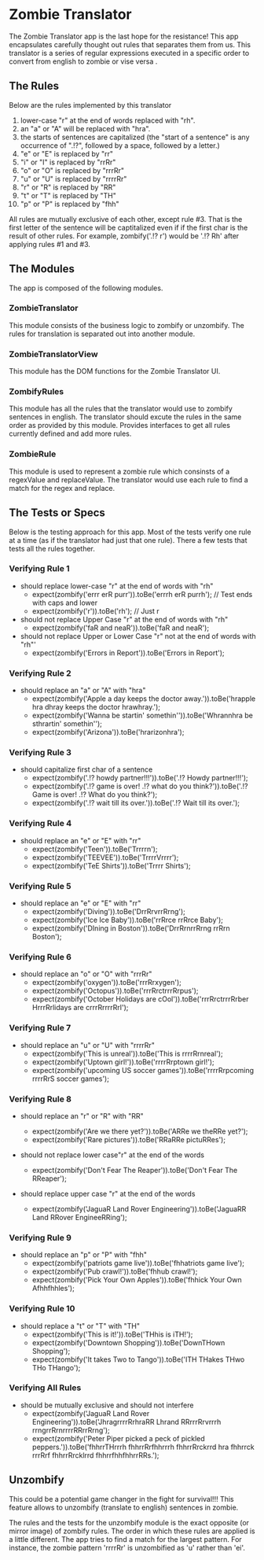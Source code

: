# Zombie Translator
The Zombie Translator app is the last hope for the resistance! This app encapsulates carefully thought out rules that separates them from us.
This translator is a series of regular expressions executed in a specific order to convert from english to zombie or vise versa .

## The Rules

Below are the rules implemented by this translator

1. lower-case "r" at the end of words replaced with "rh".
2. an "a" or "A" will be replaced with "hra".
3. the starts of sentences are capitalized (the "start of a sentence" is any occurrence of ".!?", followed by a space, followed by a letter.)
4. "e" or "E" is replaced by "rr"
5. "i" or "I" is replaced by "rrRr"
6. "o" or "O" is replaced by "rrrRr"
7. "u" or "U" is replaced by "rrrrRr"
8. "r" or "R" is replaced by "RR"
10. "t" or "T" is replaced by "TH"
11. "p" or "P" is replaced by "fhh"

All rules are mutually exclusive of each other, except rule #3. That is the first letter of the sentence will be captitalized even if if the first char is the result of other rules.
For example, zombify('.!? r') would be '.!? Rh' after applying rules #1 and #3.  
 
## The Modules
The app is composed of the following modules.

### ZombieTranslator
This module consists of the business logic to zombify or unzombify. The rules for translation is separated out into another module.  

### ZombieTranslatorView
This module has the DOM functions for the Zombie Translator UI.

### ZombifyRules
This module has all the rules that the translator would use to zombify sentences in english. The translator should excute the rules in the same order as provided by this module.
Provides interfaces to get all rules currently defined and add more rules. 

### ZombieRule
This module is used to represent a zombie rule which consinsts of a regexValue and replaceValue. The translator would use each rule to find a match for the regex and replace. 

 
## The Tests or Specs 

Below is the testing approach for this app. Most of the tests verify one rule at a time (as if the translator had just that one rule).
There a few tests that tests all the rules together.
 
### Verifying Rule 1 
* should replace lower-case "r" at the end of words  with "rh"
    + expect(zombify('errr erR purr')).toBe('errrh erR purrh'); // Test ends with caps and lower
    + expect(zombify('r')).toBe('rh'); // Just r
* should not replace Upper Case "r" at the end of words with "rh"
    + expect(zombify('faR and neaR')).toBe('faR and neaR');
* should not replace Upper or Lower Case "r" not at the end of words with "rh"'
    + expect(zombify('Errors in Report')).toBe('Errors in Report');
    
    
### Verifying Rule 2
* should replace an "a" or "A" with "hra"
    + expect(zombify('Apple a day keeps the doctor away.')).toBe('hrapple hra dhray keeps the doctor hrawhray.');
    + expect(zombify('Wanna be startin\' somethin\'')).toBe('Whrannhra be sthrartin\' somethin\'');
    + expect(zombify('Arizona')).toBe('hrarizonhra');

### Verifying Rule 3
* should capitalize first char of a sentence
    + expect(zombify('.!? howdy partner!!!')).toBe('.!? Howdy partner!!!');
    + expect(zombify('.!? game is over! .!? what do you think?')).toBe('.!? Game is over! .!? What do you think?');
    + expect(zombify('.!? wait till its over.')).toBe('.!? Wait till its over.');

### Verifying Rule 4
* should replace an "e" or "E" with "rr"
    + expect(zombify('Teen')).toBe('Trrrrn');
    + expect(zombify('TEEVEE')).toBe('TrrrrVrrrr');
    + expect(zombify('TeE Shirts')).toBe('Trrrr Shirts');

### Verifying Rule 5
* should replace an "e" or "E" with "rr"
    + expect(zombify('Diving')).toBe('DrrRrvrrRrng');
    + expect(zombify('Ice Ice Baby')).toBe('rrRrce rrRrce Baby');
    + expect(zombify('DIning in Boston')).toBe('DrrRrnrrRrng rrRrn Boston');


### Verifying Rule 6
* should replace an "o" or "O" with "rrrRr"
    + expect(zombify('oxygen')).toBe('rrrRrxygen');
    + expect(zombify('Octopus')).toBe('rrrRrctrrrRrpus');
    + expect(zombify('October Holidays are cOol')).toBe('rrrRrctrrrRrber HrrrRrlidays are crrrRrrrrRrl');


### Verifying Rule 7
* should replace an "u" or "U" with "rrrrRr"
    + expect(zombify('This is unreal')).toBe('This is rrrrRrnreal');
    + expect(zombify('Uptown girl!')).toBe('rrrrRrptown girl!');
    + expect(zombify('upcoming US soccer games')).toBe('rrrrRrpcoming rrrrRrS soccer games');

### Verifying Rule 8
* should replace an "r" or "R" with "RR"
    + expect(zombify('Are we there yet?')).toBe('ARRe we theRRe yet?');
    + expect(zombify('Rare pictures')).toBe('RRaRRe pictuRRes');

* should not replace lower case"r" at the end of the words
    + expect(zombify('Don\'t Fear The Reaper')).toBe('Don\'t Fear The RReaper');

* should replace upper case "r" at the end of the words
    + expect(zombify('JaguaR Land Rover Engineering')).toBe('JaguaRR Land RRover EngineeRRing');

### Verifying Rule 9
* should replace an "p" or "P" with "fhh"
    + expect(zombify('patriots game live')).toBe('fhhatriots game live');
    + expect(zombify('Pub crawl!')).toBe('fhhub crawl!');
    + expect(zombify('Pick Your Own Apples')).toBe('fhhick Your Own Afhhfhhles');



### Verifying Rule 10
* should replace a "t" or "T" with "TH"
    + expect(zombify('This is it!')).toBe('THhis is iTH!');
    + expect(zombify('Downtown Shopping')).toBe('DownTHown Shopping');
    + expect(zombify('It takes Two to Tango')).toBe('ITH THakes THwo THo THango');


### Verifying All Rules
* should be mutually exclusive and should not interfere
    + expect(zombify('JaguaR Land Rover Engineering')).toBe('JhragrrrrRrhraRR Lhrand RRrrrRrvrrrh rrngrrRrnrrrrRRrrRrng');
    + expect(zombify('Peter Piper picked a peck of pickled peppers.')).toBe('fhhrrTHrrrh fhhrrRrfhhrrrh fhhrrRrckrrd hra fhhrrck rrrRrf fhhrrRrcklrrd fhhrrfhhfhhrrRRs.');


## Unzombify
This could be a potential game changer in the fight for survival!!! This feature allows to unzombify (translate to english) sentences 
in zombie. 
 
The rules and the tests for the unzombify module is the exact opposite (or mirror image) of zombify rules. The order in which these rules are applied is a little different.
The app tries to find a match for the largest pattern. For instance, the zombie pattern 'rrrrRr' is unzombified as 'u' rather than 'ei'. 
       